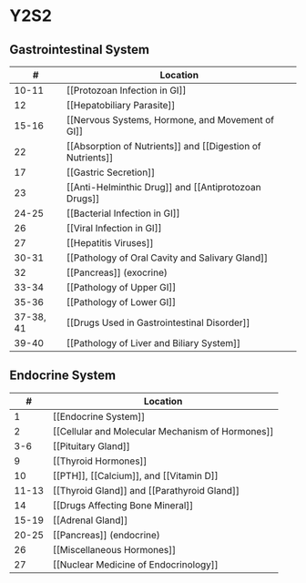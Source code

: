 # Y2S2
## Gastrointestinal System
| #     | Location                                                              |
| ----- | --------------------------------------------------------------------- |
| 10-11 | [[Protozoan Infection in GI]]                   |
| 12    | [[Hepatobiliary Parasite]]                   |
| 15-16 | [[Nervous Systems, Hormone, and Movement of GI]]       |
| 22   | [[Absorption of Nutrients]] and [[Digestion of Nutrients]] |
| 17    | [[Gastric Secretion]]|
| 23    | [[Anti-Helminthic Drug]] and [[Antiprotozoan Drugs]]       |
| 24-25 | [[Bacterial Infection in GI]]                   |
| 26    | [[Viral Infection in GI]]                       |
| 27    | [[Hepatitis Viruses]]                           |
| 30-31 | [[Pathology of Oral Cavity and Salivary Gland]]|
| 32    | [[Pancreas]] (exocrine)|
| 33-34 | [[Pathology of Upper GI]] |
| 35-36 | [[Pathology of Lower GI]] |
| 37-38, 41    | [[Drugs Used in Gastrointestinal Disorder]]|
| 39-40 | [[Pathology of Liver and Biliary System]] |

## Endocrine System
| #     | Location                                                        |
| ----- | --------------------------------------------------------------- |
| 1     | [[Endocrine System]]                        |
| 2     | [[Cellular and Molecular Mechanism of Hormones]] |
| 3-6   | [[Pituitary Gland]]                                        |
| 9     | [[Thyroid Hormones]]                            |
| 10    | [[PTH]], [[Calcium]], and [[Vitamin D]]                                    |
| 11-13 | [[Thyroid Gland]] and [[Parathyroid Gland]]         |
| 14    | [[Drugs Affecting Bone Mineral]]                                  | 
| 15-19 | [[Adrenal Gland]]                                          |
| 20-25 | [[Pancreas]] (endocrine)                                   |
| 26    | [[Miscellaneous Hormones]]                       |
| 27    | [[Nuclear Medicine of Endocrinology]]            |
